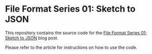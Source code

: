 # File Format Series 01: Sketch to JSON

This repository contains the source code for the [File Format Series 01: Sketch to JSON](#) blog post.

Please refer to the article for instructions on how to use the code.
